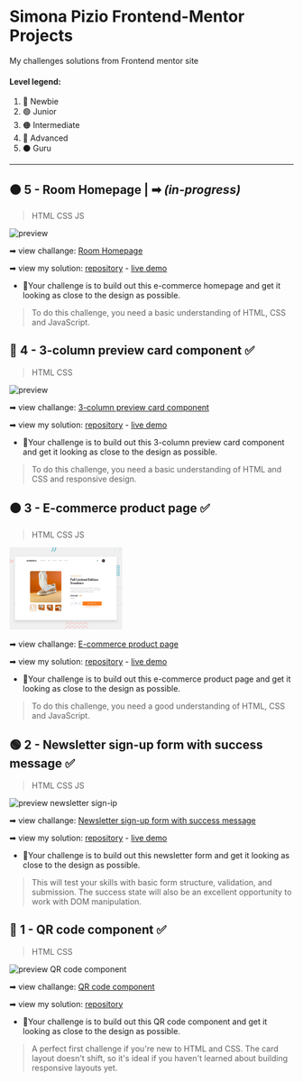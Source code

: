 # Simona Pizio Frontend-Mentor Projects
My challenges solutions from Frontend mentor site

#### Level legend:
  1. 🔵 Newbie
  2. 🟢 Junior
  3. 🟠 Intermediate
  4. 🔴 Advanced
  5. ⚫ Guru
---
<!-- ## ⚪ 4  ... |  ➡ *(in-progress)* -->

## 🟠 5 - Room Homepage |  ➡ *(in-progress)*
> HTML CSS JS

<img src="https://github.com/SimonaPiz/Frontend-Mentor-Projects/assets/91121660/2eb521c6-21d8-43e3-82bf-2fd69792b5cc" alt="preview" width="200px" />

  ➡ view challange: [Room Homepage](https://www.frontendmentor.io/challenges/room-homepage-BtdBY_ENq)
  
  ➡ view my solution: [repository]() - [live demo]()


  - 📝Your challenge is to build out this e-commerce homepage and get it looking as close to the design as possible.

  > To do this challenge, you need a basic understanding of HTML, CSS and JavaScript.

## 🔵 4 - 3-column preview card component ✅
> HTML CSS

<img src="https://github.com/SimonaPiz/Frontend-Mentor-Projects/assets/91121660/a01ed5b4-9f5b-4f57-bc3d-28dd4b19ddb6" alt="preview" width="200px" />

  ➡ view challange: [3-column preview card component](https://www.frontendmentor.io/challenges/3column-preview-card-component-pH92eAR2-)
  
  ➡ view my solution: [repository](https://github.com/SimonaPiz/Frontend-Mentor-Projects/tree/main/3-column-preview-card) - [live demo](https://simonapiz-3-column-preview-card.netlify.app/)


  - 📝Your challenge is to build out this 3-column preview card component and get it looking as close to the design as possible.

  > To do this challenge, you need a basic understanding of HTML and CSS and responsive design.

## 🟠 3 - E-commerce product page ✅
> HTML CSS JS

<img src="https://github.com/SimonaPiz/Frontend-Mentor-Projects/blob/main/ecommerce-product-page/design/desktop-preview.jpg?raw=true" alt="preview producy page" width="200px" />

  ➡ view challange: [E-commerce product page](https://www.frontendmentor.io/challenges/ecommerce-product-page-UPsZ9MJp6)
  
  ➡ view my solution: [repository](https://github.com/SimonaPiz/Frontend-Mentor-Projects/tree/main/ecommerce-product-page) - [live demo](https://simonapiz-fmentor-ecom-product-page.netlify.app/)


  - 📝Your challenge is to build out this e-commerce product page and get it looking as close to the design as possible.

  > To do this challenge, you need a good understanding of HTML, CSS and JavaScript.

## 🟢 2 - Newsletter sign-up form with success message ✅
> HTML CSS JS

<img src="https://github.com/SimonaPiz/Frontend-Mentor-Projects/assets/91121660/d173ac41-9ee8-4596-9358-3812381def2a" alt="preview newsletter sign-ip" width="200px" />

  ➡ view challange: [Newsletter sign-up form with success message](https://www.frontendmentor.io/challenges/newsletter-signup-form-with-success-message-3FC1AZbNrv)
  
  ➡ view my solution: [repository](https://github.com/SimonaPiz/Frontend-Mentor-Projects/tree/main/newsletter-sign-up-with-success-message) - [live demo](https://newsletter-sign-up_simonapiz.surge.sh/index.html)


  - 📝Your challenge is to build out this newsletter form and get it looking as close to the design as possible.

  > This will test your skills with basic form structure, validation, and submission. The success state will also be an excellent opportunity to work with DOM manipulation.

## 🔵 1 - QR code component ✅
> HTML CSS

<img src="https://github.com/SimonaPiz/Frontend-Mentor-Projects/assets/91121660/e1167a2e-fd83-4d5a-954e-00ada6af5b32" alt="preview QR code component" width="200px" />

  ➡ view challange: [QR code component](https://www.frontendmentor.io/challenges/qr-code-component-iux_sIO_H)
  
  ➡ view my solution: [repository](https://github.com/SimonaPiz/Frontend-Mentor-Projects/tree/main/qr-code-component-main)


  - 📝Your challenge is to build out this QR code component and get it looking as close to the design as possible.

  > A perfect first challenge if you're new to HTML and CSS. The card layout doesn't shift, so it's ideal if you haven't learned about building responsive layouts yet.
